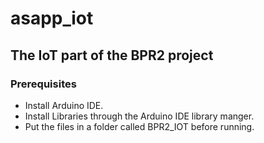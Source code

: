 # asapp_iot
## The IoT part of the BPR2 project

### Prerequisites
- Install Arduino IDE.
- Install Libraries through the Arduino IDE library manger.
- Put the files in a folder called BPR2_IOT before running.
